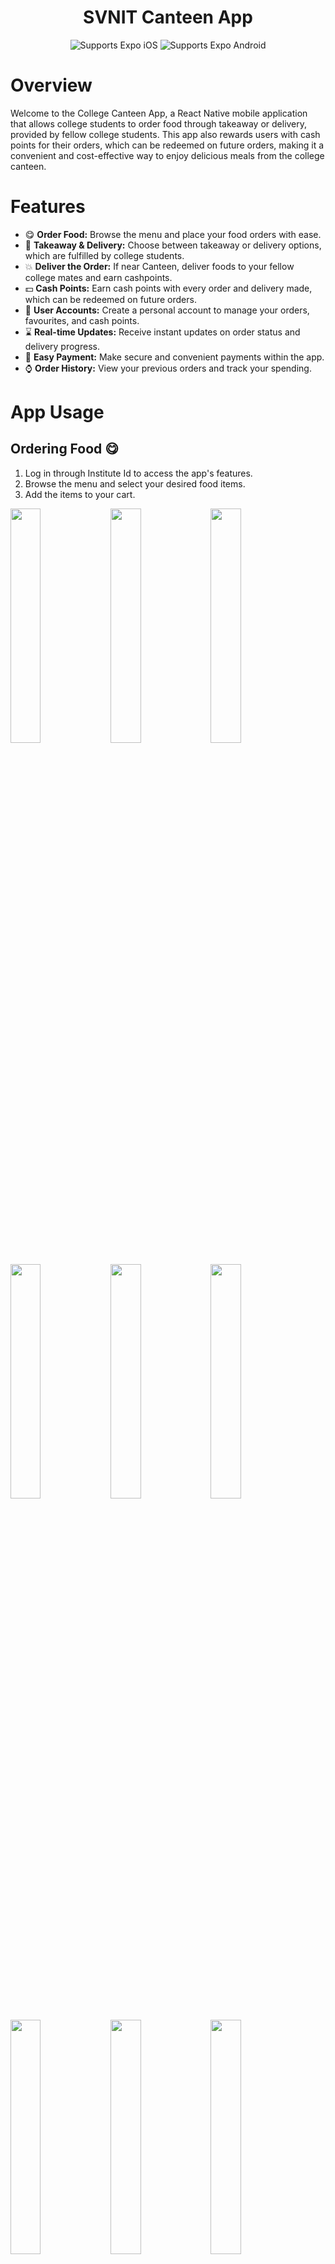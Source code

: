 # <h1 align="center"><b>SVNIT Canteen App</b></h1>

  <p align="center">
    <!-- iOS -->
    <img alt="Supports Expo iOS" longdesc="Supports Expo iOS" src="https://img.shields.io/badge/iOS-4630EB.svg?style=flat-square&logo=APPLE&labelColor=999999&logoColor=fff" />
    <!-- Android -->
    <img alt="Supports Expo Android" longdesc="Supports Expo Android" src="https://img.shields.io/badge/Android-4630EB.svg?style=flat-square&logo=ANDROID&labelColor=A4C639&logoColor=fff" />
  </p>
</p>


# Overview

Welcome to the College Canteen App, a React Native mobile application that allows college students to order food through takeaway or delivery, provided by fellow college students. This app also rewards users with cash points for their orders, which can be redeemed on future orders, making it a convenient and cost-effective way to enjoy delicious meals from the college canteen.

# Features

- 😋 **Order Food:** Browse the menu and place your food orders with ease.
- 🚚 **Takeaway & Delivery:** Choose between takeaway or delivery options, which are fulfilled by college students.
- 💥 **Deliver the Order:** If near Canteen, deliver foods to your fellow college mates and earn cashpoints.
- 💵 **Cash Points:** Earn cash points with every order and delivery made, which can be redeemed on future orders.
- 👤 **User Accounts:** Create a personal account to manage your orders, favourites, and cash points.
- ⌛ **Real-time Updates:** Receive instant updates on order status and delivery progress.
- 💸 **Easy Payment:** Make secure and convenient payments within the app.
- ⌚ **Order History:** View your previous orders and track your spending.

# App Usage

## Ordering Food 😋

1. Log in through Institute Id to access the app's features.
2. Browse the menu and select your desired food items.
4. Add the items to your cart.

<img src="https://github.com/imprakhar1708/SVNIT_Canteen_App/assets/114819970/7e74077e-21bd-4b35-b789-66337cfa75a3" width="31%">   <img src="https://github.com/imprakhar1708/SVNIT_Canteen_App/assets/114819970/fd7963a5-e8fc-4dec-a743-1f29bc6751d3" width="31%">   <img src="https://github.com/imprakhar1708/SVNIT_Canteen_App/assets/114819970/b2f639b3-c21f-4baf-b2cc-9e4f199fa460" width="31%">   <img src="https://github.com/imprakhar1708/SVNIT_Canteen_App/assets/114819970/88bb4962-ef34-4faa-8148-64e0dd132d84" width="31%">   <img src="https://github.com/imprakhar1708/SVNIT_Canteen_App/assets/114819970/3c84b984-e8dd-4d7f-952f-71dd202b1df9" width="31%">   <img src="https://github.com/imprakhar1708/SVNIT_Canteen_App/assets/114819970/a63288f1-ebd6-4630-a17b-33d61b12e47a" width="31%">   <img src="https://github.com/imprakhar1708/SVNIT_Canteen_App/assets/114819970/1cb0589f-5af3-49b8-9856-713975fde2b7" width="31%">   <img src="https://github.com/imprakhar1708/SVNIT_Canteen_App/assets/114819970/7f4ce91c-a1de-434b-b620-f74e24dec2ee" width="31%">   <img src="https://github.com/imprakhar1708/SVNIT_Canteen_App/assets/114819970/1fc49416-413e-4f5d-b102-ef65ef9af08d" width="31%">

## Takeaway 🍔

1. While Placing your order, choose the "Takeaway" option.
2. View the Order Status from Order History.
3. Visit the canteen when Order is ready to collect your order.

<img src="https://github.com/imprakhar1708/SVNIT_Canteen_App/assets/114819970/4d7a6889-5afc-4606-b7ea-041f7c2e11d7" width="31%">   <img src="https://github.com/imprakhar1708/SVNIT_Canteen_App/assets/114819970/8fe7a8da-2194-42c9-9a6f-a34a49f63bb2" width="31%">   <img src="https://github.com/imprakhar1708/SVNIT_Canteen_App/assets/114819970/9d56158b-cb51-498d-8858-5bcec0d60795" width="31%">   <img src="https://github.com/imprakhar1708/SVNIT_Canteen_App/assets/114819970/e7345f4e-0b2d-4302-a2c4-6b511ab15959" width="31%">   <img src="https://github.com/imprakhar1708/SVNIT_Canteen_App/assets/114819970/bd9ca0bc-f079-4371-bb56-98d588d55dc1" width="31%">   <img src="https://github.com/imprakhar1708/SVNIT_Canteen_App/assets/114819970/efe32c36-8bff-47aa-a811-2ed61ef4a0ea" width="31%">   <img src="https://github.com/imprakhar1708/SVNIT_Canteen_App/assets/114819970/42515f2c-882c-4e77-a6d3-f9f7c0c8a4e8" width="31%">   <img src="https://github.com/imprakhar1708/SVNIT_Canteen_App/assets/114819970/f80eb2ab-6108-489a-9c4a-86bbbacb969a" width="31%">   <img src="https://github.com/imprakhar1708/SVNIT_Canteen_App/assets/114819970/0c7f11bf-d5ae-4c78-8670-9bdbe3477386" width="31%">   <img src="https://github.com/imprakhar1708/SVNIT_Canteen_App/assets/114819970/244d3a26-8d99-4c48-beec-0d88ba5c0c14" width="31%">   <img src="https://github.com/imprakhar1708/SVNIT_Canteen_App/assets/114819970/2fe3cde5-a4d6-4400-be53-6410bfd326e5" width="31%">   <img src="https://github.com/imprakhar1708/SVNIT_Canteen_App/assets/114819970/dce1a0d4-d326-4148-afc4-2d35481c1533" width="31%">

## Delivery 🚚

1. While placing your order, choose the "Delivery" option.
2. The app will ask for Delivery details, choose from addresses already used or add new address.
3. You can change the contact no, for smooth delivery experience.
4. Your Delivery Order (we call it Delivery Contract) will be Live, and students near the canteen can Accept the contract.
5. Once Accepted, a Pop-up will appear in the App telling you to Pay for the Order.
6. After Payment, Your Order will be Confirmed and wait for Canteen to Accept it.
7. Once the Canteen Accepts your Order, Token No. will be Provided. 
8. The app will display the name and contact details of the student delivering your order.
9. Using that Token No, Delivery Partner (your fellow College Mate) will pick the Order from the canteen and Deliver it to your provided Address.
10. Await delivery of your order at your designated location within the college campus.
11. Check the Quality of the Order, and Approve the Delivery.
12. Enjoy Your Meal...🎉

<img src="https://github.com/imprakhar1708/SVNIT_Canteen_App/assets/114819970/50c09530-5c8c-40ae-83ea-fe9aa7ee99d4" width="31%">   <img src="https://github.com/imprakhar1708/SVNIT_Canteen_App/assets/114819970/6d65a7eb-3bde-46c7-a543-b8d94cff21c6" width="31%">   <img src="https://github.com/imprakhar1708/SVNIT_Canteen_App/assets/114819970/44108464-42c6-4da7-bb72-71f1c448af6a" width="31%">   <img src="https://github.com/imprakhar1708/SVNIT_Canteen_App/assets/114819970/cc8be4db-cc1a-435b-b289-ba6a09b3ffad" width="31%">   <img src="https://github.com/imprakhar1708/SVNIT_Canteen_App/assets/114819970/1e3221e7-7775-43ce-b6ca-f6fbb2b83c89" width="31%">   <img src="https://github.com/imprakhar1708/SVNIT_Canteen_App/assets/114819970/e0e5a4b9-4b24-4305-8020-9d3127e05e4f" width="31%">   <img src="https://github.com/imprakhar1708/SVNIT_Canteen_App/assets/114819970/c7d81385-ca61-418c-92d1-bce0e0ff962f" width="31%">   <img src="https://github.com/imprakhar1708/SVNIT_Canteen_App/assets/114819970/83191000-ad1b-4042-b4d9-fe4c19a6fa2c" width="31%">   <img src="https://github.com/imprakhar1708/SVNIT_Canteen_App/assets/114819970/f1da3cff-0f71-46d3-8d67-b5111a753e3d" width="31%">   <img src="https://github.com/imprakhar1708/SVNIT_Canteen_App/assets/114819970/c502ba81-7ad0-4fce-a1e5-ddd12d6b791c" width="31%">   <img src="https://github.com/imprakhar1708/SVNIT_Canteen_App/assets/114819970/cef73bcb-e39e-4578-9ff9-bc5f78d13dc8" width="31%">   <img src="https://github.com/imprakhar1708/SVNIT_Canteen_App/assets/114819970/663528d9-abba-48e5-80bb-81061a6a7bf0" width="31%">   <img src="https://github.com/imprakhar1708/SVNIT_Canteen_App/assets/114819970/e621a1e0-259f-4f8f-8c7f-4af6bd1a79dd" width="31%">   <img src="https://github.com/imprakhar1708/SVNIT_Canteen_App/assets/114819970/41ed6857-b0f7-4b9c-82c1-3267f548b93d" width="31%">   <img src="https://github.com/imprakhar1708/SVNIT_Canteen_App/assets/114819970/1c69da6b-a560-4da2-93ec-596226990543" width="31%">   <img src="https://github.com/imprakhar1708/SVNIT_Canteen_App/assets/114819970/7e913cb5-6ee6-4c2a-bdce-c03e634af0cf" width="31%">   <img src="https://github.com/imprakhar1708/SVNIT_Canteen_App/assets/114819970/f438b042-4cd2-423f-a846-3ac2222e5da2" width="31%">   <img src="https://github.com/imprakhar1708/SVNIT_Canteen_App/assets/114819970/250b7e64-212f-454a-9395-619124babde2" width="31%">

## Deliver the Order 💥

1. In Delivery Section, all the delivery contracts which are live and available to accept, will be displayed.
2. Sort the live contracts from most to least cashpoints, Filter the Contract based on Delivery Location.
3. Accept the Delivery Contract and now wait for Owner to Pay for the Order, you can also contact the owner and inform them to Pay.
4. Once Paid, the Order will be shown in Your Delivery History Tab.
5. After the Order is Accepted, Token No. will be Displayed along with the Status of the Order.
6. When the Order is Ready, Show the Canteen Person your Token No and collect the Order.
7. Deliver the Order to the Delivery Address shown in the App, Incase of Confusion, you can contact the Owner.
8. Once the Order is Delivered and Passed the Check by Owner, Delivery is Complete and You Get the Promised CashPoints Added in Your Account 🎉

<img src="https://github.com/imprakhar1708/SVNIT_Canteen_App/assets/114819970/39378351-5565-43a0-83ce-f71617afdf2a" width="31%">   <img src="https://github.com/imprakhar1708/SVNIT_Canteen_App/assets/114819970/6a0e2317-ce85-4317-bbe3-fad251cb58d0" width="31%">   <img src="https://github.com/imprakhar1708/SVNIT_Canteen_App/assets/114819970/d6c31f19-71df-4ff7-8219-3d8a61bdee04" width="31%">   <img src="https://github.com/imprakhar1708/SVNIT_Canteen_App/assets/114819970/111f27c4-e9e0-4ce0-b199-a3b1d6680a8d" width="31%">   <img src="https://github.com/imprakhar1708/SVNIT_Canteen_App/assets/114819970/e5b3e704-9192-4bff-972f-6b87287bc9a8" width="31%"> 

## Cash Points 💸

1. Earn cash points with every order you place through the app.
2. The app will display the number of cash points you earn for each order.
3. Accumulate cash points, and they can be redeemed on future orders, saving you money.
4. You can Also See Ads to Get Extra Cash Points.
5. In the CashPoints History, you will get all information regarding addition or redemption of cashpoints.

<img src="https://github.com/imprakhar1708/SVNIT_Canteen_App/assets/114819970/85f4c937-653a-47d9-8430-47769624830b" width="31%">   <img src="https://github.com/imprakhar1708/SVNIT_Canteen_App/assets/114819970/f9579833-98a9-4301-a8e8-f624f16ed7c8" width="31%">

## Error & Success Feedback 💡
1. Enhanced user experience by providing informative feedback and preventing user errors.
2. Clear feedback and guidance through user-friendly error messages.
3. Real-time validation of user input for data integrity and security.

<img src="https://github.com/imprakhar1708/SVNIT_Canteen_App/assets/114819970/824bc15e-a50c-4663-82d6-8433fc890a44" width="31%">   <img src="https://github.com/imprakhar1708/SVNIT_Canteen_App/assets/114819970/22494481-7266-4621-8945-41e07d2f9b9f" width="31%">   <img src="https://github.com/imprakhar1708/SVNIT_Canteen_App/assets/114819970/619206f6-c3ca-4bc3-a7ab-a30fe61e5f9a" width="31%">   <img src="https://github.com/imprakhar1708/SVNIT_Canteen_App/assets/114819970/a4f3bde1-9842-448e-a06c-1c07c5f11b20" width="31%">   <img src="https://github.com/imprakhar1708/SVNIT_Canteen_App/assets/114819970/5119f5fa-7149-4a17-9b8d-ef1181b723a2" width="31%">   <img src="https://github.com/imprakhar1708/SVNIT_Canteen_App/assets/114819970/0ade2636-fe9f-4a5c-8997-b93772736198" width="31%">   <img src="https://github.com/imprakhar1708/SVNIT_Canteen_App/assets/114819970/11bbe3e6-ea53-48ac-95f6-55a58e4575e9" width="31%">   <img src="https://github.com/imprakhar1708/SVNIT_Canteen_App/assets/114819970/b368d525-fb57-4970-bb16-e7331fb7d984" width="31%">   <img src="https://github.com/imprakhar1708/SVNIT_Canteen_App/assets/114819970/027702c8-1727-491b-831b-28e3c9f4abb4" width="31%">   

# Technologies Used

- React Native: JavaScript framework for building the mobile app.
- Firebase: Backend-as-a-Service (BaaS) platform for authentication, database, and storage.
- Expo: Toolchain and platform for React Native app development.

<h1 align="center"><b>Thank You 💖</b></h1>

